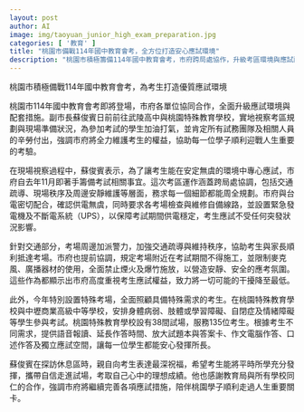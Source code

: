 ```yaml
---
layout: post
author: AI
image: img/taoyuan_junior_high_exam_preparation.jpg
categories: [ '教育' ]
title: "桃園市備戰114年國中教育會考，全方位打造安心應試環境"  
description: "桃園市積極籌備114年國中教育會考，市府跨局處協作，升級考區環境與應試配套措施，落實交通疏導、現場寧靜及供電穩定。針對特殊需求考生設專屬考場，提供多元支持服務。副市長蘇俊賓視察考區，為學子加油並感謝試務團隊辛勞，重申市府全力守護考生權益，助力所有學子安心應考。"
---
```

桃園市積極備戰114年國中教育會考，為考生打造優質應試環境

桃園市114年國中教育會考即將登場，市府各單位協同合作，全面升級應試環境與配套措施。副市長蘇俊賓日前前往武陵高中與桃園特殊教育學校，實地視察考區規劃與現場準備狀況，為參加考試的學生加油打氣，並肯定所有試務團隊及相關人員的辛勞付出，強調市府將全力維護考生的權益，協助每一位學子順利迎戰人生重要的考驗。

在現場視察過程中，蘇俊賓表示，為了讓考生能在安定無虞的環境中專心應試，市府自去年11月即著手籌備考試相關事宜。這次考區運作涵蓋跨局處協調，包括交通疏導、現場秩序及周邊安靜維護等層面，務求每一個細節都能周全規劃。市府與台電密切配合，確認供電無虞，同時要求各考場檢查與維修自備線路，並設置緊急發電機及不斷電系統（UPS），以保障考試期間供電穩定，考生應試不受任何突發狀況影響。

針對交通部分，考場周邊加派警力，加強交通疏導與維持秩序，協助考生與家長順利抵達考場。市府也提前協調，規定考場附近在考試期間不得施工，並限制麥克風、廣播器材的使用，全面禁止煙火及爆竹施放，以營造安靜、安全的應考氛圍。這些作為都顯示出市府高度重視考生應試權益，致力將一切可能的干擾降至最低。

此外，今年特別設置特殊考場，全面照顧具備特殊需求的考生。在桃園特殊教育學校與中壢商業高級中等學校，安排身體病弱、肢體或學習障礙、自閉症及情緒障礙等學生參與考試。桃園特殊教育學校設有38間試場，服務135位考生。根據考生不同需求，提供語音報讀、延長作答時間、放大試題本與答案卡、作文電腦作答、口述作答及獨立應試空間，讓每一位學生都能安心發揮所長。

蘇俊賓在探訪休息區時，親自向考生表達最深祝福，希望考生能將平時所學充分發揮，攜帶自信走進試場，考取自己心中的理想成績。他也感謝教育局與所有學校同仁的合作，強調市府將繼續完善各項應試措施，陪伴桃園學子順利走過人生重要關卡。